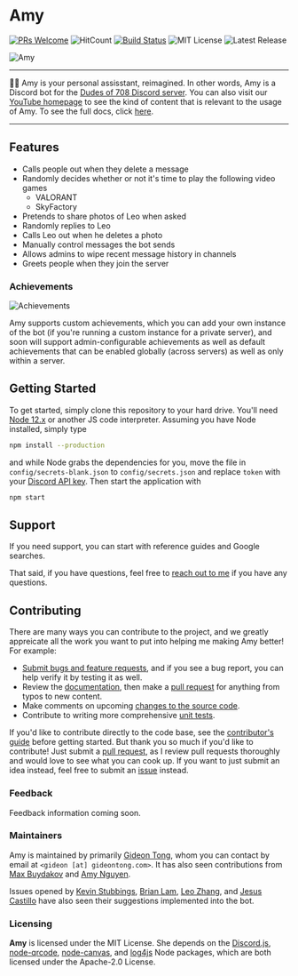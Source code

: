 # Amy

[![PRs Welcome](https://img.shields.io/badge/PRs-welcome-brightgreen.svg?style=flat-square)](http://makeapullrequest.com) ![HitCount](http://hits.dwyl.com/gideontong/Amy.svg) [![Build Status](https://travis-ci.com/gideontong/Amy.svg?branch=master)](https://travis-ci.com/gideontong/Amy) ![MIT License](https://img.shields.io/github/license/gideontong/Amy) ![Latest Release](https://img.shields.io/github/v/release/gideontong/Amy)

![Amy](https://i.imgur.com/q2YAmF5.png)

-----

🐱‍🏍 Amy is your personal assisstant, reimagined. In other words, Amy is a Discord bot for the [Dudes of 708 Discord server](https://discord.gg/WUGMTcZ). You can also visit our [YouTube homepage](https://www.youtube.com/channel/UCdbqUWT3_0WgybqNuCX9uJA) to see the kind of content that is relevant to the usage of Amy. To see the full docs, click [here](docs).

-----

## Features

* Calls people out when they delete a message
* Randomly decides whether or not it's time to play the following video games
  * VALORANT
  * SkyFactory
* Pretends to share photos of Leo when asked
* Randomly replies to Leo
* Calls Leo out when he deletes a photo
* Manually control messages the bot sends
* Allows admins to wipe recent message history in channels
* Greets people when they join the server

### Achievements

![Achievements](https://i.imgur.com/2k0UDC2.png)

Amy supports custom achievements, which you can add your own instance of the bot (if you're running a custom instance for a private server), and soon will support admin-configurable achievements as well as default achievements that can be enabled globally (across servers) as well as only within a server.

## Getting Started

To get started, simply clone this repository to your hard drive. You'll need [Node 12.x](https://nodejs.org) or another JS code interpreter. Assuming you have Node installed, simply type

```bash
npm install --production
```

and while Node grabs the dependencies for you, move the file in `config/secrets-blank.json` to `config/secrets.json` and replace `token` with your [Discord API key](https://discord.com/developers/applications). Then start the application with

```bash
npm start
```

## Support

If you need support, you can start with reference guides and Google searches.

That said, if you have questions, feel free to [reach out to me](mailto:gideon@gideontong.com) if you have any questions.

## Contributing

There are many ways you can contribute to the project, and we greatly appreicate all the work you want to put into helping me making Amy better! For example:

* [Submit bugs and feature requests](https://github.com/gideontong/Amy/issues), and if you see a bug report, you can help verify it by testing it as well.
* Review the [documentation](https://github.com/gideontong/Amy/blob/master/docs/README.md), then make a [pull request](https://github.com/gideontong/Amy/pulls) for anything from typos to new content.
* Make comments on upcoming [changes to the source code](https://github.com/gideontong/Amy/pulls?q=is%3Apr+is%3Aopen+sort%3Aupdated-desc).
* Contribute to writing more comprehensive [unit tests](https://github.com/gideontong/Amy/tree/master/tests).

If you'd like to contribute directly to the code base, see the [contributor's guide](https://github.com/gideontong/Amy/blob/master/CONTRIBUTING.md) before getting started. But thank you so much if you'd like to contribute! Just submit a [pull request](https://github.com/gideontong/Amy/pulls), as I review pull requests thoroughly and would love to see what you can cook up. If you want to just submit an idea instead, feel free to submit an [issue](https://github.com/gideontong/Amy/issues) instead.

### Feedback

Feedback information coming soon.

### Maintainers

Amy is maintained by primarily [Gideon Tong](https://gideontong.com), whom you can contact by email at `<gideon [at] gideontong.com>`. It has also seen contributions from [Max Buydakov](https://github.com/mbuyd) and [Amy Nguyen](https://www.github.com/amytnguyen01/).

Issues opened by [Kevin Stubbings](https://github.com/Kwstubbs), [Brian Lam](https://github.com/brilam8), [Leo Zhang](https://github.com/Leo10250), and [Jesus Castillo](https://github.com/oscillatingneutrino) have also seen their suggestions implemented into the bot.

### Licensing

**Amy** is licensed under the MIT License. She depends on the [Discord.js](https://discord.js.org), [node-qrcode](https://github.com/soldair/node-qrcode), [node-canvas](https://github.com/Automattic/node-canvas), and [log4js](https://github.com/log4js-node/log4js-node) Node packages, which are both licensed under the Apache-2.0 License.
